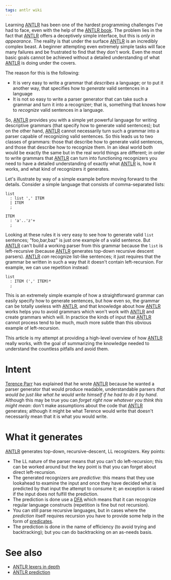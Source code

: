 ```yaml
---
tags: antlr wiki
---
```


Learning [ANTLR](/wiki/ANTLR) has been one of the hardest programming challenges I've had to face, even with the help of the [ANTLR book](/wiki/ANTLR_book). The problem lies in the fact that [ANTLR](/wiki/ANTLR) offers a deceptively simple interface, but this is _only in appearance_. The reality is that under the surface [ANTLR](/wiki/ANTLR) is an incredibly complex beast. A beginner attempting even extremely simple tasks will face many failures and be frustrated to find that they don't work. Even the most basic goals cannot be achieved without a detailed understanding of what [ANTLR](/wiki/ANTLR) is doing under the covers.

The reason for this is the following:

-   It is very easy to write a grammar that _describes_ a language; or to put it another way, that specifies how to _generate_ valid sentences in a language
-   It is not so easy to write a parser generator that can take such a grammar and turn it into a recognizer; that is, something that knows how to _recognize_ valid sentences in a language.

So, [ANTLR](/wiki/ANTLR) provides you with a simple yet powerful language for writing descriptive grammars (that specify how to generate valid sentences); but on the other hand, [ANTLR](/wiki/ANTLR) cannot necessarily turn such a grammar into a parser capable of recognizing valid sentences. So this leads us to two classes of grammars: those that describe how to generate valid sentences, and those that describe how to recognize them. In an ideal world both would be exactly the same but in the real world things are different; in order to write grammars that [ANTLR](/wiki/ANTLR) can turn into functioning recognizers you need to have a detailed understanding of exactly what [ANTLR](/wiki/ANTLR) is, how it works, and what kind of recognizers it generates.

Let's illustrate by way of a simple example before moving forward to the details. Consider a simple language that consists of comma-separated lists:

    list
      : list ',' ITEM
      | ITEM
      ;

    ITEM
      : 'a'..'z'+
      ;

Looking at these rules it is very easy to see how to generate valid `list` sentences; "foo,bar,baz" is just one example of a valid sentence. But [ANTLR](/wiki/ANTLR) can't build a working parser from this grammar because the `list` is left-recursive (because [ANTLR](/wiki/ANTLR) generates top-down recursive descent parsers). [ANTLR](/wiki/ANTLR) _can_ recognize list-like sentences; it just requires that the grammar be written in such a way that it doesn't contain left-recursion. For example, we can use repetition instead:

    list
      : ITEM (',' ITEM)*
      ;

This is an extremely simple example of how a straightforward grammar can easily specify how to generate sentences, but how even so, the grammar can be totally useless with [ANTLR](/wiki/ANTLR), and that knowledge about how [ANTLR](/wiki/ANTLR) works helps you to avoid grammars which won't work with [ANTLR](/wiki/ANTLR) and create grammars which will. In practice the kinds of input that [ANTLR](/wiki/ANTLR) cannot process tend to be much, much more subtle than this obvious example of left-recursion.

This article is my attempt at providing a high-level overview of how [ANTLR](/wiki/ANTLR) really works, with the goal of summarizing the knowledge needed to understand the countless pitfalls and avoid them.

# Intent

[Terence Parr](/wiki/Terence_Parr) has explained that he wrote [ANTLR](/wiki/ANTLR) because he wanted a parser generator that would produce readable, understandable parsers _that would be just like what he would write himself if he had to do it by hand_. Although this may be true you can _forget right now whatever you think this might mean_: don't make assumptions about the code that [ANTLR](/wiki/ANTLR) generates; although it might be what Terence would write that doesn't necessarily mean that it is what you would write.

# What it generates

[ANTLR](/wiki/ANTLR) generates top-down, recursive-descent, LL recognizers. Key points:

-   The LL nature of the parser means that you can't do left-recursion; this can be worked around but the key point is that you can forget about direct left-recursion.
-   The generated recognizers are _predictive_: this means that they use lookahead to examine the input and once they have decided what is predicted by that input the attempt to consume it; an exception is raised if the input does not fulfill the prediction.
-   The prediction is done use a [DFA](/wiki/DFA) which means that it can recognize regular language constructs (repetition is fine but not recursion).
-   You can still parse recursive languages, but in cases where the _prediction_ itself requires recursion you have to provide some help in the form of [predicates](/wiki/predicates).
-   The prediction is done in the name of efficiency (to avoid trying and backtracking); but you can do backtracking on an as-needs basis.

# See also

-   [ANTLR lexers in depth](/wiki/ANTLR_lexers_in_depth)
-   [ANTLR prediction](/wiki/ANTLR_prediction)
